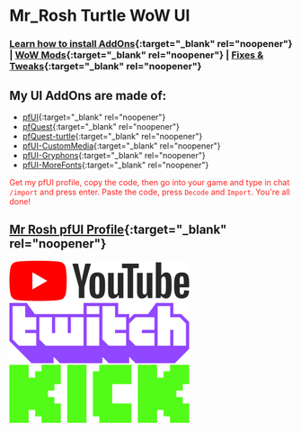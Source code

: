 # Mr_Rosh Turtle WoW UI

### [Learn how to install AddOns](https://turtle-wow.fandom.com/wiki/Addons#How_to_Install_Addons){:target="_blank" rel="noopener"} | [WoW Mods](https://turtle-wow.fandom.com/wiki/Client_Mods){:target="_blank" rel="noopener"} | [Fixes & Tweaks](https://turtle-wow.fandom.com/wiki/Client_Fixes_and_Tweaks){:target="_blank" rel="noopener"}

## My UI AddOns are made of:
* [pfUI](https://shagu.org/pfUI){:target="_blank" rel="noopener"}
* [pfQuest](http://shagu.org/pfQuest){:target="_blank" rel="noopener"}
* [pfQuest-turtle](http://shagu.org/pfQuest-turtle){:target="_blank" rel="noopener"}
* [pfUI-CustomMedia](https://github.com/mrrosh/pfUI-CustomMedia){:target="_blank" rel="noopener"}
* [pfUI-Gryphons](https://github.com/mrrosh/pfUI-Gryphons){:target="_blank" rel="noopener"}
* [pfUI-MoreFonts](https://github.com/mrrosh/pfUI-MoreFonts){:target="_blank" rel="noopener"}

<span style="color: #ff201e">Get my pfUI profile, copy the code, then go into your game and type in chat `/import` and press enter. Paste the code, press `Decode` and `Import`. You're all done!</span>

## [Mr Rosh pfUI Profile](https://mrrosh.github.io/import){:target="_blank" rel="noopener"}

[<img src="assets/img/YouTube.png">](https://www.youtube.com/@mr_rosh) [<img src="assets/img/Twitch.png">](https://twitch.tv/mr_rosh) [<img src="assets/img/Kick.png">](https://kick.com/mr_rosh)
